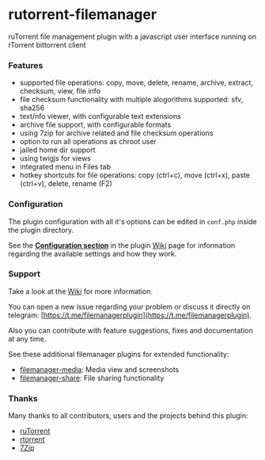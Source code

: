# rutorrent-filemanager
ruTorrent file management plugin with a javascript user interface running on rTorrent bittorrent client

### Features
- supported file operations: copy, move, delete, rename, archive, extract, checksum, view, file info
- file checksum functionality with multiple alogorithms supported: sfv, sha256
- text/nfo viewer, with configurable text extensions 
- archive file support, with configurable formats
- using 7zip for archive related and file checksum operations
- option to run all operations as chroot user
- jailed home dir support
- using twigjs for views
- integrated menu in Files tab
- hotkey shortcuts for file operations: copy (ctrl+c), move (ctrl+x), paste (ctrl+v), delete, rename (F2)

### Configuration
The plugin configuration with all it's options can be edited in ``conf.php`` inside the plugin directory.

See the **[Configuration section](https://github.com/nelu/rutorrent-filemanager/wiki#configuration)** in the plugin 
[Wiki](https://github.com/nelu/rutorrent-filemanager/wiki) page for information regarding the available settings and how they work.

### Support 
Take a look at the [Wiki](https://github.com/nelu/rutorrent-filemanager/wiki) for more information.

You can open a new issue regarding your problem or discuss it directly on telegram: [https://t.me/filemanagerplugin](https://t.me/filemanagerplugin). 

Also you can contribute with feature suggestions, fixes and documentation at any time.


See these additional filemanager plugins for extended functionality:

- [filemanager-media](https://github.com/nelu/rutorrent-filemanager-media): Media view and screenshots
- [filemanager-share](https://github.com/nelu/rutorrent-filemanager-share): File sharing functionality

### Thanks
Many thanks to all contributors, users and the projects behind this plugin:
- [ruTorrent](https://github.com/Novik/ruTorrent)
- [rtorrent](https://github.com/rakshasa/rtorrent)
- [7Zip](https://www.7-zip.org/)
